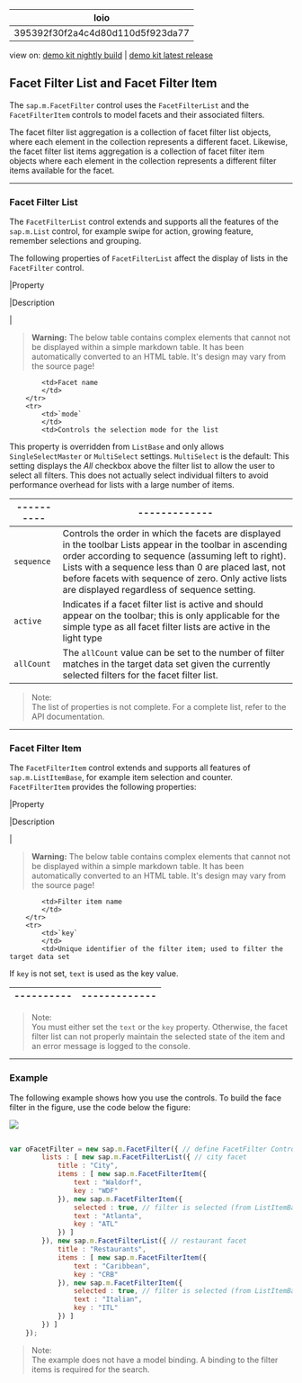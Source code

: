 <!-- loio395392f30f2a4c4d80d110d5f923da77 -->

| loio |
| -----|
| 395392f30f2a4c4d80d110d5f923da77 |

<div id="loio">

view on: [demo kit nightly build](https://openui5nightly.hana.ondemand.com/#/topic/395392f30f2a4c4d80d110d5f923da77) | [demo kit latest release](https://openui5.hana.ondemand.com/#/topic/395392f30f2a4c4d80d110d5f923da77)</div>

## Facet Filter List and Facet Filter Item

The `sap.m.FacetFilter` control uses the `FacetFilterList` and the `FacetFilterItem` controls to model facets and their associated filters.

The facet filter list aggregation is a collection of facet filter list objects, where each element in the collection represents a different facet. Likewise, the facet filter list items aggregation is a collection of facet filter item objects where each element in the collection represents a different filter items available for the facet.

***

### Facet Filter List

The `FacetFilterList` control extends and supports all the features of the `sap.m.List` control, for example swipe for action, growing feature, remember selections and grouping.

The following properties of `FacetFilterList` affect the display of lists in the `FacetFilter` control.

|Property

|Description

|
 > **Warning:** The below table contains complex elements that cannot not be displayed within a simple markdown table. It has been automatically converted to an HTML table. It's design may vary from the source page!

<table>
	<thead>
		<tr>
			<th>----------</th>
			<th>-------------</th>
		</tr>
	</thead>
	<tbody>

			<td>Facet name
			</td>
		</tr>
		<tr>
			<td>`mode`
			</td>
			<td>Controls the selection mode for the list
This property is overridden from `ListBase` and only allows `SingleSelectMaster` or `MultiSelect` settings. `MultiSelect` is the default: This setting displays the *All* checkbox above the filter list to allow the user to select all filters. This does not actually select individual filters to avoid performance overhead for lists with a large number of items.
			</td>
		</tr>
		<tr>
			<td>`sequence`
			</td>
			<td>Controls the order in which the facets are displayed in the toolbar
Lists appear in the toolbar in ascending order according to sequence \(assuming left to right\). Lists with a sequence less than 0 are placed last, not before facets with sequence of zero. Only active lists are displayed regardless of sequence setting.
			</td>
		</tr>
		<tr>
			<td>`active`
			</td>
			<td>Indicates if a facet filter list is active and should appear on the toolbar; this is only applicable for the simple type as all facet filter lists are active in the light type
			</td>
		</tr>
		<tr>
			<td>`allCount`
			</td>
			<td>The `allCount` value can be set to the number of filter matches in the target data set given the currently selected filters for the facet filter list.
			</td>
		</tr>
	</tbody>
</table>

> Note:  
> The list of properties is not complete. For a complete list, refer to the API documentation.

***

### Facet Filter Item

The `FacetFilterItem` control extends and supports all features of `sap.m.ListItemBase`, for example item selection and counter. `FacetFilterItem` provides the following properties:

|Property

|Description

|
 > **Warning:** The below table contains complex elements that cannot not be displayed within a simple markdown table. It has been automatically converted to an HTML table. It's design may vary from the source page!

<table>
	<thead>
		<tr>
			<th>----------</th>
			<th>-------------</th>
		</tr>
	</thead>
	<tbody>

			<td>Filter item name
			</td>
		</tr>
		<tr>
			<td>`key`
			</td>
			<td>Unique identifier of the filter item; used to filter the target data set
If `key` is not set, `text` is used as the key value.
			</td>
		</tr>
	</tbody>
</table>

> Note:  
> You must either set the `text` or the `key` property. Otherwise, the facet filter list can not properly maintain the selected state of the item and an error message is logged to the console.

***

### Example

The following example shows how you use the controls. To build the face filter in the figure, use the code below the figure:

![](loio118e5d5c01ed49ccbf00c174e87c416a_LowRes.png)

``` js
    
var oFacetFilter = new sap.m.FacetFilter({ // define FacetFilter Control
        lists : [ new sap.m.FacetFilterList({ // city facet
            title : "City",
            items : [ new sap.m.FacetFilterItem({
                text : "Waldorf",
                key : "WDF"
            }), new sap.m.FacetFilterItem({
                selected : true, // filter is selected (from ListItemBase)
                text : "Atlanta",
                key : "ATL"
            }) ]
        }), new sap.m.FacetFilterList({ // restaurant facet
            title : "Restaurants",
            items : [ new sap.m.FacetFilterItem({
                text : "Caribbean",
                key : "CRB"
            }), new sap.m.FacetFilterItem({
                selected : true, // filter is selected (from ListItemBase)
                text : "Italian",
                key : "ITL"
            }) ]
        }) ]
    });

```

> Note:  
> The example does not have a model binding. A binding to the filter items is required for the search.

